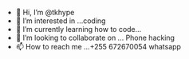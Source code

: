 - 👋 Hi, I’m @tkhype
- 👀 I’m interested in ...coding
- 🌱 I’m currently learning  how to code...
- 💞️ I’m looking to collaborate on ... Phone hacking
- 📫 How to reach me ...+255 672670054 whatsapp

<!---
tkhype/tkhype is a ✨ special ✨ repository because its `README.md` (this file) appears on your GitHub profile.
You can click the Preview link to take a look at your changes.
--->
